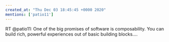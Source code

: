 ```yaml
---
created_at: "Thu Dec 03 18:45:45 +0000 2020"
mentions: ['patio11']
---
```


RT @patio11: One of the big promises of software is composability. You can build rich, powerful experiences out of basic building blocks.…